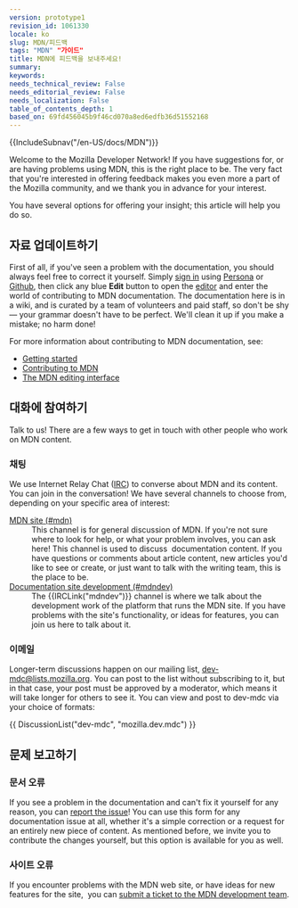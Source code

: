 ```yaml
---
version: prototype1
revision_id: 1061330
locale: ko
slug: MDN/피드백
tags: "MDN" "가이드"
title: MDN에 피드백을 보내주세요!
summary: 
keywords: 
needs_technical_review: False
needs_editorial_review: False
needs_localization: False
table_of_contents_depth: 1
based_on: 69fd456045b9f46cd070a8ed6edfb36d51552168
---
```

<div>{{IncludeSubnav("/en-US/docs/MDN")}}</div>

<p>Welcome to the Mozilla Developer Network! <span class="seoSummary">If you have suggestions for, or are having problems using MDN, this is the right place to be. The very fact that you're interested in offering feedback makes you even more a part of the Mozilla community, and we thank you in advance for your interest.</span></p>

<p><span class="seoSummary">You have several options for offering your insight; this article will help you do so.</span></p>

<h2 id="Update_the_documentation">자료 업데이트하기</h2>

<p>First of all, if you've seen a problem with the documentation, you should always feel free to correct it yourself. Simply <a href="/en-US/docs/MDN/Contribute/Howto/Create_an_MDN_account">sign in</a> using <a href="https://www.persona.org/" title="/en-US/docs/">Persona</a> or <a href="https://github.com/">Github</a>, then click any blue <strong>Edit</strong> button to open the <a href="/en-US/docs/MDN/Contribute/Editor">editor</a> and enter the world of contributing to MDN documentation. The documentation here is in a wiki, and is curated by a team of volunteers and paid staff, so don't be shy — your grammar doesn't have to be perfect. We'll clean it up if you make a mistake; no harm done!</p>

<p>For more information about contributing to MDN documentation, see:</p>

<ul>
 <li><a href="/en-US/docs/Project:Getting_started" title="/en-US/docs/Project:Getting_started">Getting started</a></li>
 <li><a href="/en-US/docs/MDN/Contribute">Contributing to MDN</a></li>
 <li><a href="/en-US/docs/MDN/Contribute/Editor" title="/en-US/docs/Project:MDN_editing_interface">The MDN editing interface</a></li>
</ul>

<h2 id="Join_the_conversation">대화에 참여하기</h2>

<p>Talk to us! There are a few ways to get in touch with other people who work on MDN content.</p>

<h3 id="Chat">채팅</h3>

<p>We use Internet Relay Chat (<a href="https://wiki.mozilla.org/IRC" title="/en-US/docs/">IRC</a>) to converse about MDN and its content. You can join in the conversation! We have several channels to choose from, depending on your specific area of interest:</p>

<dl>
 <dt><a href="irc://irc.mozilla.org/mdn" title="irc://irc.mozilla.org/mdn">MDN site (#mdn)</a></dt>
 <dd>This channel is for general discussion of MDN. If you're not sure where to look for help, or what your problem involves, you can ask here! This channel is used to discuss&nbsp; documentation content. If you have questions or comments about article content, new articles you'd like to see or create, or just want to talk with the writing team, this is the place to be.</dd>
 <dt><a href="irc://irc.mozilla.org/mdndev" title="irc://irc.mozilla.org/mdndev">Documentation site development (#mdndev)</a></dt>
 <dd>The {{IRCLink("mdndev")}} channel is where we talk about the development work of the platform that runs the MDN site. If you have problems with the site's functionality, or ideas for features, you can join us here to talk about it.</dd>
</dl>

<h3 id="Email">이메일</h3>

<p>Longer-term discussions happen on our mailing list, <a href="https://lists.mozilla.org/listinfo/dev-mdc" title="https://lists.mozilla.org/listinfo/dev-mdc">dev-mdc@lists.mozilla.org</a>. You can post to the list without subscribing to it, but in that case, your post must be approved by a moderator, which means it will take longer for others to see it. You can view and post to dev-mdc via your choice of formats:</p>

<p>{{ DiscussionList("dev-mdc", "mozilla.dev.mdc") }}</p>

<h2 id="Report_an_issue">문제 보고하기</h2>

<h3 id="Documentation_issues">문서 오류</h3>

<p>If you see a problem in the documentation and can't fix it yourself for any reason, you can <a href="https://bugzilla.mozilla.org/form.doc" title="Report a documentation content problem.">report the issue</a>! You can use this form for any documentation issue at all, whether it's a simple correction or a request for an entirely new piece of content. As mentioned before, we invite you to contribute the changes yourself, but this option is available for you as well.</p>

<h3 id="Site_issues">사이트 오류</h3>

<p>If you encounter problems with the MDN web site, or have ideas for new features for the site,&nbsp; you can <a href="https://bugzilla.mozilla.org/form.mdn">submit a ticket to the MDN development team</a>.</p>

